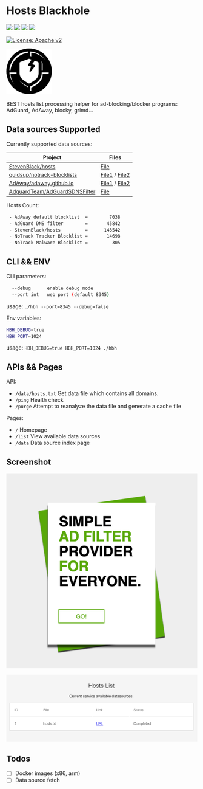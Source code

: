 # Hosts Blackhole

![](https://img.shields.io/badge/AdAway-hosts-brightgreen) ![](https://img.shields.io/badge/AdGuard-domains-brightgreen) ![](https://img.shields.io/badge/StevenBlack-hosts-brightgreen) ![](https://img.shields.io/badge/NoTrack-blocklists-brightgreen)

[![License: Apache v2](https://img.shields.io/badge/LICENSE-Apache%20v2-blue)](/LICENSE.md)

<img src="./logo.png" width="120px" />

BEST hosts list processing helper for ad-blocking/blocker programs: AdGuard, AdAway, blocky, grimd...

## Data sources Supported

Currently supported data sources:

<table><thead><tr><th>Project</th><th>Files</th></tr></thead>
<tbody>
<tr><td>
<a href="https://github.com/StevenBlack/hosts">StevenBlack/hosts</a>
</td>
<td><a href="https://raw.githubusercontent.com/StevenBlack/hosts/master/hosts">File</a></td></tr>
<tr><td>
<a href="https://gitlab.com/quidsup/notrack-blocklists">quidsup/notrack-blocklists</a>
</td>
<td><a href="https://gitlab.com/quidsup/notrack-blocklists/raw/master/notrack-blocklist.txt">File1</a> / <a href="https://gitlab.com/quidsup/notrack-blocklists/raw/master/notrack-malware.txt">File2</a></td></tr>
<tr><td>
<a href="https://github.com/AdAway/adaway.github.io/">AdAway/adaway.github.io</a>
</td>
<td><a href="https://github.com/AdAway/adaway.github.io/blob/master/hosts.txt">File1</a> / <a href="https://adaway.org/hosts.txt">File2</a></td></tr>
<tr><td>
<a href="https://github.com/AdguardTeam/AdGuardSDNSFilter">AdguardTeam/AdGuardSDNSFilter</a>
</td>
<td><a href="https://adguardteam.github.io/AdGuardSDNSFilter/Filters/filter.txt">File</a></td></tr>
</tbody></table>

Hosts Count:

```bash
 - AdAway default blocklist  =        7038   
 - AdGuard DNS filter        =       45842   
 - StevenBlack/hosts         =      143542   
 - NoTrack Tracker Blocklist =       14698   
 - NoTrack Malware Blocklist =         305  
```

## CLI && ENV

CLI parameters:

```bash
  --debug      enable debug mode
  --port int   web port (default 8345)
```

usage: `./hbh --port=8345 --debug=false`

Env variables:

```bash
HBH_DEBUG=true
HBH_PORT=1024
```

usage: `HBH_DEBUG=true HBH_PORT=1024 ./hbh`

## APIs && Pages

API:

- `/data/hosts.txt` Get data file which contains all domains.
- `/ping` Health check
- `/purge` Attempt to reanalyze the data file and generate a cache file

Pages:

- `/` Homepage
- `/list` View available data sources
- `/data` Data source index page

## Screenshot

![](./screenshot/home.png)

![](./screenshot/list.png)

## Todos

- [ ] Docker images (x86, arm)
- [ ] Data source fetch
